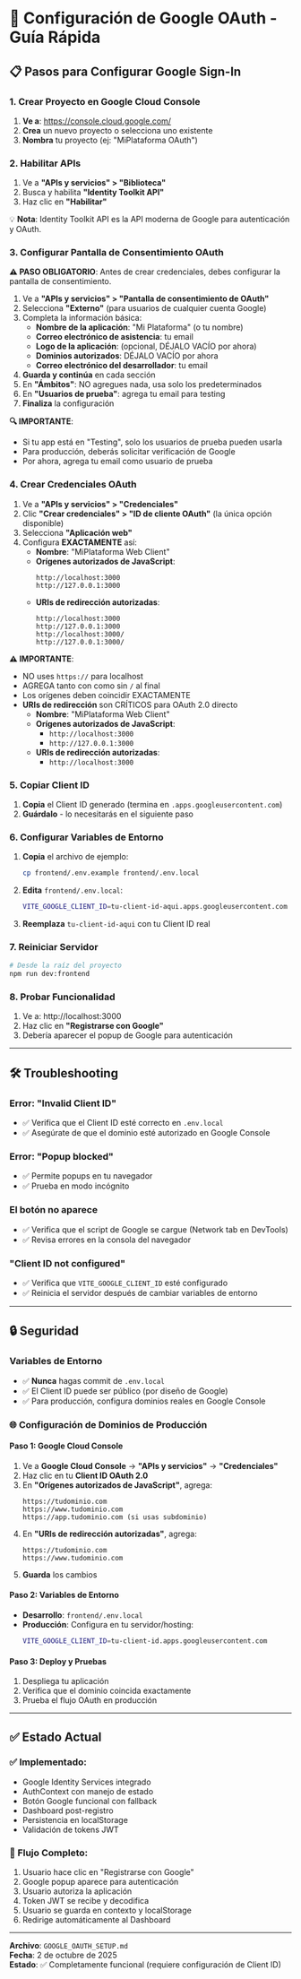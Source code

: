 # 🔑 Configuración de Google OAuth - Guía Rápida

## 📋 Pasos para Configurar Google Sign-In

### 1. Crear Proyecto en Google Cloud Console

1. **Ve a**: https://console.cloud.google.com/
2. **Crea** un nuevo proyecto o selecciona uno existente
3. **Nombra** tu proyecto (ej: "MiPlataforma OAuth")

### 2. Habilitar APIs

1. Ve a **"APIs y servicios" > "Biblioteca"**
2. Busca y habilita **"Identity Toolkit API"**
3. Haz clic en **"Habilitar"**

💡 **Nota**: Identity Toolkit API es la API moderna de Google para autenticación y OAuth.

### 3. Configurar Pantalla de Consentimiento OAuth

**⚠️ PASO OBLIGATORIO**: Antes de crear credenciales, debes configurar la pantalla de consentimiento.

1. Ve a **"APIs y servicios" > "Pantalla de consentimiento de OAuth"**
2. Selecciona **"Externo"** (para usuarios de cualquier cuenta Google)
3. Completa la información básica:
   - **Nombre de la aplicación**: "Mi Plataforma" (o tu nombre)
   - **Correo electrónico de asistencia**: tu email
   - **Logo de la aplicación**: (opcional, DÉJALO VACÍO por ahora)
   - **Dominios autorizados**: DÉJALO VACÍO por ahora
   - **Correo electrónico del desarrollador**: tu email
4. **Guarda y continúa** en cada sección
5. En **"Ámbitos"**: NO agregues nada, usa solo los predeterminados
6. En **"Usuarios de prueba"**: agrega tu email para testing
7. **Finaliza** la configuración

**🔍 IMPORTANTE**: 
- Si tu app está en "Testing", solo los usuarios de prueba pueden usarla
- Para producción, deberás solicitar verificación de Google
- Por ahora, agrega tu email como usuario de prueba

### 4. Crear Credenciales OAuth

1. Ve a **"APIs y servicios" > "Credenciales"**
2. Clic **"Crear credenciales" > "ID de cliente OAuth"** (la única opción disponible)
3. Selecciona **"Aplicación web"**
4. Configura **EXACTAMENTE** así:
   - **Nombre**: "MiPlataforma Web Client"
   - **Orígenes autorizados de JavaScript**:
     ```
     http://localhost:3000
     http://127.0.0.1:3000
     ```
   - **URIs de redirección autorizadas**:
     ```
     http://localhost:3000
     http://127.0.0.1:3000
     http://localhost:3000/
     http://127.0.0.1:3000/
     ```

**⚠️ IMPORTANTE**: 
- NO uses `https://` para localhost
- AGREGA tanto con como sin `/` al final
- Los orígenes deben coincidir EXACTAMENTE
- **URIs de redirección** son CRÍTICOS para OAuth 2.0 directo
   - **Nombre**: "MiPlataforma Web Client"
   - **Orígenes autorizados de JavaScript**:
     - `http://localhost:3000`
     - `http://127.0.0.1:3000`
   - **URIs de redirección autorizadas**:
     - `http://localhost:3000`

### 5. Copiar Client ID

1. **Copia** el Client ID generado (termina en `.apps.googleusercontent.com`)
2. **Guárdalo** - lo necesitarás en el siguiente paso

### 6. Configurar Variables de Entorno

1. **Copia** el archivo de ejemplo:
   ```bash
   cp frontend/.env.example frontend/.env.local
   ```

2. **Edita** `frontend/.env.local`:
   ```bash
   VITE_GOOGLE_CLIENT_ID=tu-client-id-aqui.apps.googleusercontent.com
   ```

3. **Reemplaza** `tu-client-id-aqui` con tu Client ID real

### 7. Reiniciar Servidor

```bash
# Desde la raíz del proyecto
npm run dev:frontend
```

### 8. Probar Funcionalidad

1. Ve a: http://localhost:3000
2. Haz clic en **"Registrarse con Google"**
3. Debería aparecer el popup de Google para autenticación

---

## 🛠️ Troubleshooting

### Error: "Invalid Client ID"
- ✅ Verifica que el Client ID esté correcto en `.env.local`
- ✅ Asegúrate de que el dominio esté autorizado en Google Console

### Error: "Popup blocked"
- ✅ Permite popups en tu navegador
- ✅ Prueba en modo incógnito

### El botón no aparece
- ✅ Verifica que el script de Google se cargue (Network tab en DevTools)
- ✅ Revisa errores en la consola del navegador

### "Client ID not configured"
- ✅ Verifica que `VITE_GOOGLE_CLIENT_ID` esté configurado
- ✅ Reinicia el servidor después de cambiar variables de entorno

---

## 🔒 Seguridad

### Variables de Entorno
- ✅ **Nunca** hagas commit de `.env.local`
- ✅ El Client ID puede ser público (por diseño de Google)
- ✅ Para producción, configura dominios reales en Google Console

### 🌐 Configuración de Dominios de Producción

#### Paso 1: Google Cloud Console
1. Ve a **Google Cloud Console** → **"APIs y servicios"** → **"Credenciales"**
2. Haz clic en tu **Client ID OAuth 2.0**
3. En **"Orígenes autorizados de JavaScript"**, agrega:
   ```
   https://tudominio.com
   https://www.tudominio.com
   https://app.tudominio.com (si usas subdominio)
   ```
4. En **"URIs de redirección autorizadas"**, agrega:
   ```
   https://tudominio.com
   https://www.tudominio.com
   ```
5. **Guarda** los cambios

#### Paso 2: Variables de Entorno
- **Desarrollo**: `frontend/.env.local`
- **Producción**: Configura en tu servidor/hosting:
  ```bash
  VITE_GOOGLE_CLIENT_ID=tu-client-id.apps.googleusercontent.com
  ```

#### Paso 3: Deploy y Pruebas
1. Despliega tu aplicación
2. Verifica que el dominio coincida exactamente
3. Prueba el flujo OAuth en producción

---

## ✅ Estado Actual

### ✅ Implementado:
- Google Identity Services integrado
- AuthContext con manejo de estado
- Botón Google funcional con fallback
- Dashboard post-registro
- Persistencia en localStorage
- Validación de tokens JWT

### 🔄 Flujo Completo:
1. Usuario hace clic en "Registrarse con Google"
2. Google popup aparece para autenticación
3. Usuario autoriza la aplicación
4. Token JWT se recibe y decodifica
5. Usuario se guarda en contexto y localStorage
6. Redirige automáticamente al Dashboard

---

**Archivo**: `GOOGLE_OAUTH_SETUP.md`  
**Fecha**: 2 de octubre de 2025  
**Estado**: ✅ Completamente funcional (requiere configuración de Client ID)